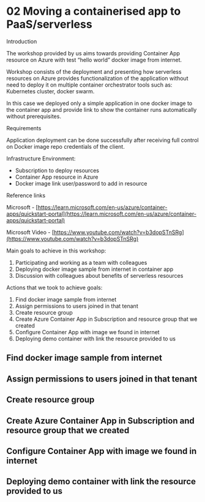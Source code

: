 # **02 Moving a containerised app to PaaS/serverless**

Introduction

The workshop provided by us aims towards providing Container App resource on Azure with test “hello world” docker image from internet.

Workshop consists of the deployment and presenting how serverless resources on Azure provides functionalization of the application without need to deploy it on multiple container orchestrator tools such as: Kubernetes cluster, docker swarm.

In this case we deployed only a simple application in one docker image to the container app and provide link to show the container runs automatically without prerequisites.

Requirements

Application deployment can be done successfully after receiving full control on Docker image repo credentials of the client.

Infrastructure Environment:

- Subscription to deploy resources
- Container App resource in Azure
- Docker image link user/password to add in resource

Reference links 

Microsoft - [https://learn.microsoft.com/en-us/azure/container-apps/quickstart-portal](https://learn.microsoft.com/en-us/azure/container-apps/quickstart-portal)

Microsoft Video - [https://www.youtube.com/watch?v=b3dopSTnSRg](https://www.youtube.com/watch?v=b3dopSTnSRg)

Main goals to achieve in this workshop:

1. Participating and working as a team with colleagues
2. Deploying docker image sample from internet in container app
3. Discussion with colleagues about benefits of serverless resources

Actions that we took to achieve goals:

1. Find docker image sample from internet
2. Assign permissions to users joined in that tenant
3. Create resource group
4. Create Azure Container App in Subscription and resource group that we created
5. Configure Container App with image we found in internet
6. Deploying demo container with link the resource provided to us

## **Find docker image sample from internet**

## **Assign permissions to users joined in that tenant**

## **Create resource group**

## **Create Azure Container App in Subscription and resource group that we created**

## **Configure Container App with image we found in internet**

## **Deploying demo container with link the resource provided to us**
